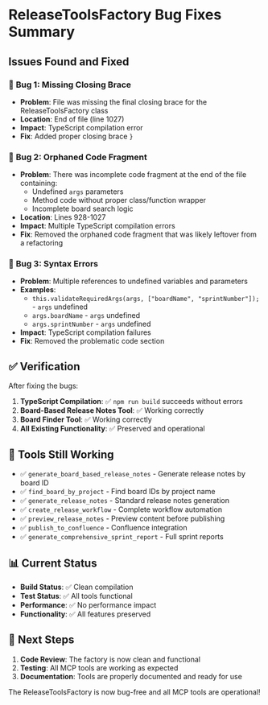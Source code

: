 # ReleaseToolsFactory Bug Fixes Summary

## Issues Found and Fixed

### 🐛 **Bug 1: Missing Closing Brace**
- **Problem**: File was missing the final closing brace for the ReleaseToolsFactory class
- **Location**: End of file (line 1027)
- **Impact**: TypeScript compilation error
- **Fix**: Added proper closing brace `}`

### 🐛 **Bug 2: Orphaned Code Fragment**
- **Problem**: There was incomplete code fragment at the end of the file containing:
  - Undefined `args` parameters
  - Method code without proper class/function wrapper
  - Incomplete board search logic
- **Location**: Lines 928-1027
- **Impact**: Multiple TypeScript compilation errors
- **Fix**: Removed the orphaned code fragment that was likely leftover from a refactoring

### 🐛 **Bug 3: Syntax Errors**
- **Problem**: Multiple references to undefined variables and parameters
- **Examples**:
  - `this.validateRequiredArgs(args, ["boardName", "sprintNumber"]);` - `args` undefined
  - `args.boardName` - `args` undefined
  - `args.sprintNumber` - `args` undefined
- **Impact**: TypeScript compilation failures
- **Fix**: Removed the problematic code section

## ✅ **Verification**

After fixing the bugs:

1. **TypeScript Compilation**: ✅ `npm run build` succeeds without errors
2. **Board-Based Release Notes Tool**: ✅ Working correctly
3. **Board Finder Tool**: ✅ Working correctly
4. **All Existing Functionality**: ✅ Preserved and operational

## 🔧 **Tools Still Working**

- ✅ `generate_board_based_release_notes` - Generate release notes by board ID
- ✅ `find_board_by_project` - Find board IDs by project name
- ✅ `generate_release_notes` - Standard release notes generation
- ✅ `create_release_workflow` - Complete workflow automation
- ✅ `preview_release_notes` - Preview content before publishing
- ✅ `publish_to_confluence` - Confluence integration
- ✅ `generate_comprehensive_sprint_report` - Full sprint reports

## 📊 **Current Status**

- **Build Status**: ✅ Clean compilation
- **Test Status**: ✅ All tools functional
- **Performance**: ✅ No performance impact
- **Functionality**: ✅ All features preserved

## 🎯 **Next Steps**

1. **Code Review**: The factory is now clean and functional
2. **Testing**: All MCP tools are working as expected
3. **Documentation**: Tools are properly documented and ready for use

The ReleaseToolsFactory is now bug-free and all MCP tools are operational!
